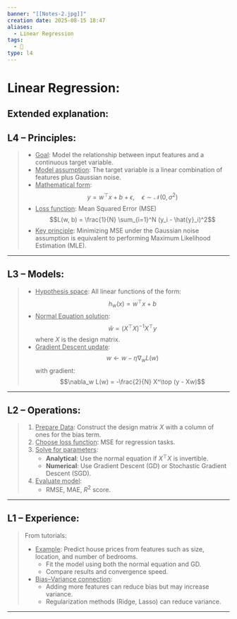 ```yaml
---
banner: "[[Notes-2.jpg]]"
creation date: 2025-08-15 18:47
aliases:
  - Linear Regression
tags:
  - 🧠
type: l4
---
```

# Linear Regression:
## Extended explanation:
## L4 – Principles:
> - <u>Goal</u>: Model the relationship between input features and a continuous target variable.
> - <u>Model assumption</u>: The target variable is a linear combination of features plus Gaussian noise.
> - <u>Mathematical form</u>:$$y = w^\top x + b + \epsilon, \quad \epsilon \sim \mathcal{N}(0, \sigma^2)$$
> - <u>Loss function</u>: Mean Squared Error (MSE)$$L(w, b) = \frac{1}{N} \sum_{i=1}^N (y_i - \hat{y}_i)^2$$
> - <u>Key principle</u>: Minimizing MSE under the Gaussian noise assumption is equivalent to performing Maximum Likelihood Estimation (MLE).
---
## L3 – Models:
> - <u>Hypothesis space</u>: All linear functions of the form:$$h_w(x) = w^\top x + b$$
> - <u>Normal Equation solution</u>:$$\hat{w} = (X^\top X)^{-1} X^\top y$$
>   where $X$ is the design matrix.
> - <u>Gradient Descent update</u>:$$w \leftarrow w - \eta \nabla_w L(w)$$
>   with gradient:$$\nabla_w L(w) = -\frac{2}{N} X^\top (y - Xw)$$
---
## L2 – Operations:
> 1. <u>Prepare Data</u>: Construct the design matrix $X$ with a column of ones for the bias term.
> 2. <u>Choose loss function</u>: MSE for regression tasks.
> 3. <u>Solve for parameters</u>:
>    - **Analytical**: Use the normal equation if $X^\top X$ is invertible.
>    - **Numerical**: Use Gradient Descent (GD) or Stochastic Gradient Descent (SGD).
> 4. <u>Evaluate model</u>:
>    - RMSE, MAE, $R^2$ score.

---
## L1 – Experience:
> From tutorials:
> - <u>Example</u>: Predict house prices from features such as size, location, and number of bedrooms.
>   - Fit the model using both the normal equation and GD.
>   - Compare results and convergence speed.
> - <u>Bias–Variance connection</u>:
>   - Adding more features can reduce bias but may increase variance.
>   - Regularization methods (Ridge, Lasso) can reduce variance.

---


